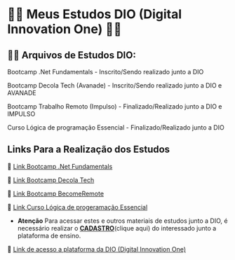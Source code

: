 # 🧑‍💻 Meus Estudos DIO (Digital Innovation One) 🧑‍💻
## 👩‍🎓 Arquivos de Estudos DIO:
Bootcamp .Net Fundamentals - Inscrito/Sendo realizado junto a DIO 

Bootcamp Decola Tech (Avanade) - Inscrito/Sendo realizado junto a DIO e AVANADE

Bootcamp Trabalho Remoto (Impulso) - Finalizado/Realizado junto a DIO e IMPULSO

Curso Lógica de programação Essencial - Finalizado/Realizado junto a DIO

## Links Para a Realização dos Estudos  

🔗 [Link Bootcamp .Net Fundamentals](https://digitalinnovation.one/bootcamps/net-fundamentals?ref=aegea)

🔗 [Link Bootcamp Decola Tech](https://digitalinnovation.one/bootcamps/decola-tech?ref=dioed)

🔗 [Link Bootcamp BecomeRemote](https://digitalinnovation.one/bootcamps/become-remote)

🔗 [Link Curso Lógica de progeramação Essencial](https://digitalinnovation.one/cursos/logica-de-programacao-essencial)

* **Atenção** Para acessar estes e outros materiais de estudos junto a DIO, é necessário realizar o **[CADASTRO](https://www.dio.me/)**(clique aqui) do interessado junto a plataforma de ensino.

🔗 [Link de acesso a plataforma da DIO (Digital Innovation One)](https://www.dio.me/)
